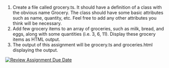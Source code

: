1. Create a file called grocery.ts. It should have a definition of a class with the obvious name Grocery. The class should have some basic attributes such as name, quantity, etc. Feel free to add any other attributes you think will be necessary.
2. Add few grocery items to an array of groceries, such as milk, bread, and eggs, along with some quantities (i.e. 3, 6, 11).  Display these grocery items as HTML output.
3. The output of this assignment will be grocery.ts and groceries.html displaying the output.

[![Review Assignment Due Date](https://classroom.github.com/assets/deadline-readme-button-24ddc0f5d75046c5622901739e7c5dd533143b0c8e959d652212380cedb1ea36.svg)](https://classroom.github.com/a/zM2l8dAV)

